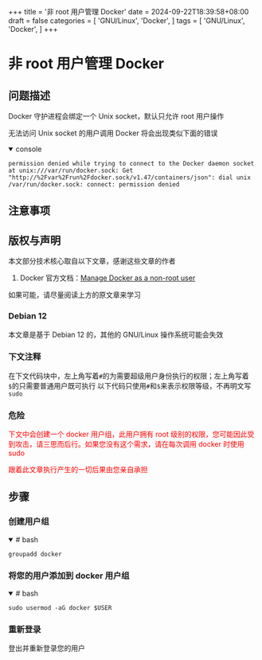 +++
title = '非 root 用户管理 Docker'
date = 2024-09-22T18:39:58+08:00
draft = false
categories = [
    'GNU/Linux',
    'Docker',
]
tags = [
    'GNU/Linux',
    'Docker',
]
+++

# 非 root 用户管理 Docker
## 问题描述
Docker 守护进程会绑定一个 Unix socket，默认只允许 root 用户操作

无法访问 Unix socket 的用户调用 Docker 将会出现类似下面的错误

<details open="open">

<summary>console</summary>

```console
permission denied while trying to connect to the Docker daemon socket at unix:///var/run/docker.sock: Get "http://%2Fvar%2Frun%2Fdocker.sock/v1.47/containers/json": dial unix /var/run/docker.sock: connect: permission denied
```

</details>

## 注意事项
## 版权与声明
本文部分技术核心取自以下文章，感谢这些文章的作者

1. Docker 官方文档：[Manage Docker as a non-root user](https://docs.docker.com/engine/install/linux-postinstall/#manage-docker-as-a-non-root-user)

如果可能，请尽量阅读上方的原文章来学习

### Debian 12
本文章是基于 Debian 12 的，其他的 GNU/Linux 操作系统可能会失效

### 下文注释
在下文代码块中，左上角写着`#`的为需要超级用户身份执行的权限；左上角写着`$`的只需要普通用户既可执行
以下代码只使用`#`和`$`来表示权限等级，不再明文写`sudo`

### 危险
<p style="color:red">下文中会创建一个 docker 用户组，此用户拥有 root 级别的权限，您可能因此受到攻击，请三思而后行。如果您没有这个需求，请在每次调用 docker 时使用 sudo</p>

<p style="color:red">跟着此文章执行产生的一切后果由您亲自承担</p>

## 步骤
### 创建用户组

<details open="open">

<summary># bash</summary>

```shell
groupadd docker
```

</details>

### 将您的用户添加到 docker 用户组

<details open="open">

<summary># bash</summary>

```shell
sudo usermod -aG docker $USER
```

</details>

### 重新登录
登出并重新登录您的用户